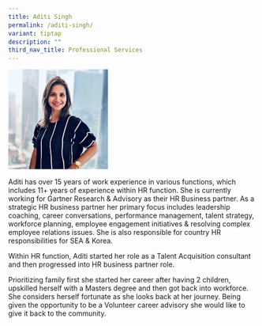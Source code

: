 ```yaml
---
title: Aditi Singh
permalink: /aditi-singh/
variant: tiptap
description: ""
third_nav_title: Professional Services
---
```

<p></p>
<div class="isomer-image-wrapper">
<img style="width: 40%;" height="auto" width="100%" alt="" src="/images/Aditi_Singh.jpg">
</div>
<p>Aditi has over 15 years of work experience in various functions, which
includes 11+ years of experience within HR function. She is currently working
for Gartner Research &amp; Advisory as their HR Business partner. As a
strategic HR business partner her primary focus includes leadership coaching,
career conversations, performance management, talent strategy, workforce
planning, employee engagement initiatives &amp; resolving complex employee
relations issues. She is also responsible for country HR responsibilities
for SEA &amp; Korea.</p>
<p>Within HR function, Aditi started her role as a Talent Acquisition consultant
and then progressed into HR business partner role.</p>
<p>Prioritizing family first she started her career after having 2 children,
upskilled herself with a Masters degree and then got back into workforce.
She considers herself fortunate as she looks back at her journey. Being
given the opportunity to be a Volunteer career advisory she would like
to give it back to the community.</p>